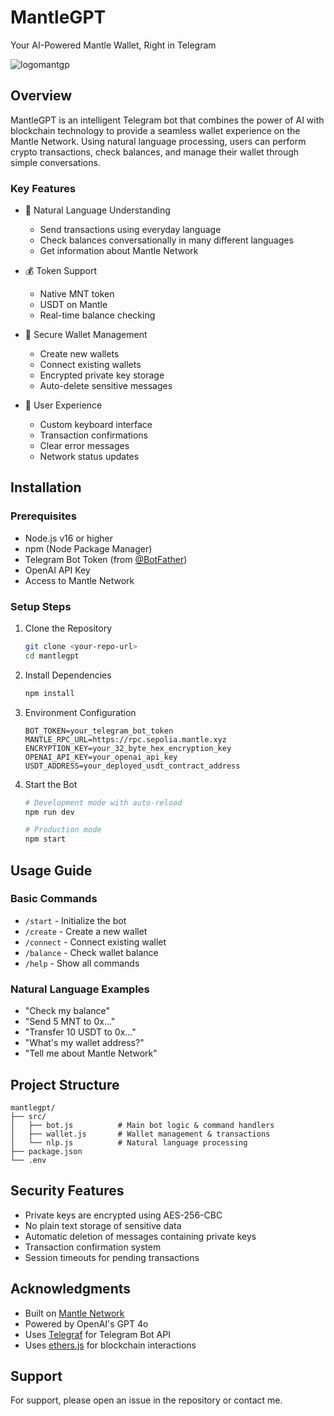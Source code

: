 # MantleGPT

Your AI-Powered Mantle Wallet, Right in Telegram

![logomantgp](https://github.com/user-attachments/assets/28741c15-ffb4-4833-b39a-2f35bddc4c1b)

## Overview

MantleGPT is an intelligent Telegram bot that combines the power of AI with blockchain technology to provide a seamless wallet experience on the Mantle Network. Using natural language processing, users can perform crypto transactions, check balances, and manage their wallet through simple conversations.

### Key Features

- 🧠 Natural Language Understanding
  - Send transactions using everyday language
  - Check balances conversationally in many different languages
  - Get information about Mantle Network

- 💰 Token Support
  - Native MNT token
  - USDT on Mantle
  - Real-time balance checking

- 🔐 Secure Wallet Management
  - Create new wallets
  - Connect existing wallets
  - Encrypted private key storage
  - Auto-delete sensitive messages

- 💬 User Experience
  - Custom keyboard interface
  - Transaction confirmations
  - Clear error messages
  - Network status updates

## Installation

### Prerequisites

- Node.js v16 or higher
- npm (Node Package Manager)
- Telegram Bot Token (from [@BotFather](https://t.me/botfather))
- OpenAI API Key
- Access to Mantle Network

### Setup Steps

1. Clone the Repository

    ```bash
    git clone <your-repo-url>
    cd mantlegpt
    ```

2. Install Dependencies

    ```bash
    npm install
    ```

3. Environment Configuration

    ```env
    BOT_TOKEN=your_telegram_bot_token
    MANTLE_RPC_URL=https://rpc.sepolia.mantle.xyz
    ENCRYPTION_KEY=your_32_byte_hex_encryption_key
    OPENAI_API_KEY=your_openai_api_key
    USDT_ADDRESS=your_deployed_usdt_contract_address
    ```

4. Start the Bot

    ```bash
    # Development mode with auto-reload
    npm run dev

    # Production mode
    npm start
    ```

## Usage Guide

### Basic Commands

- `/start` - Initialize the bot
- `/create` - Create a new wallet
- `/connect` - Connect existing wallet
- `/balance` - Check wallet balance
- `/help` - Show all commands

### Natural Language Examples

- "Check my balance"
- "Send 5 MNT to 0x..."
- "Transfer 10 USDT to 0x..."
- "What's my wallet address?"
- "Tell me about Mantle Network"

## Project Structure

    mantlegpt/
    ├── src/
    │   ├── bot.js          # Main bot logic & command handlers
    │   ├── wallet.js       # Wallet management & transactions
    │   └── nlp.js          # Natural language processing
    ├── package.json
    └── .env
    

## Security Features

- Private keys are encrypted using AES-256-CBC
- No plain text storage of sensitive data
- Automatic deletion of messages containing private keys
- Transaction confirmation system
- Session timeouts for pending transactions

## Acknowledgments

- Built on [Mantle Network](https://mantle.xyz)
- Powered by OpenAI's GPT 4o
- Uses [Telegraf](https://github.com/telegraf/telegraf) for Telegram Bot API
- Uses [ethers.js](https://docs.ethers.org/v6/) for blockchain interactions

## Support

For support, please open an issue in the repository or contact me. 
